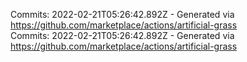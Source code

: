Commits: 2022-02-21T05:26:42.892Z - Generated via https://github.com/marketplace/actions/artificial-grass
<br>
Commits: 2022-02-21T05:26:42.892Z - Generated via https://github.com/marketplace/actions/artificial-grass
<br>
